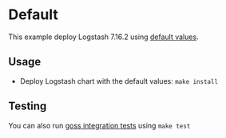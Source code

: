 # Default

This example deploy Logstash 7.16.2 using [default values][].


## Usage

* Deploy Logstash chart with the default values: `make install`


## Testing

You can also run [goss integration tests][] using `make test`


[goss integration tests]: https://github.com/elastic/helm-charts/tree/7.16/logstash/examples/default/test/goss.yaml
[default values]: https://github.com/elastic/helm-charts/tree/7.16/logstash/values.yaml
